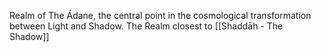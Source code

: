 Realm of The Ádane, the central point in the cosmological transformation between Light and Shadow. The Realm closest to [[Shaddāh - The Shadow]]